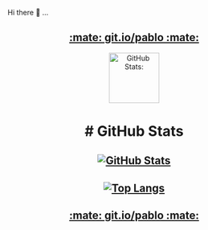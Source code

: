 Hi there 👋 ...

<p align="center">
<h2 align="center"><a href="https://git.io/pablo">:mate: git.io/pablo :mate:</a></h2>
</p>

<p align="center">
 <img width="100px" src="https://user-images.githubusercontent.com/1916331/113941072-566f3180-97b3-11eb-8450-d156bc464ba7.png" align="center" alt="GitHub Stats:" />
 <h1 align="center"># GitHub Stats</h1>
</p>

<p align="center">
<h2 align="center">

[![GitHub Stats](https://github-readme-stats.vercel.app/api?username=prafaelo&hide_title=true&theme=dark&show_icons=true&hide=prs,contribs&include_all_commits=true&count_private=true)](https://github.com/anuraghazra/github-readme-stats)

</h2>
</p>

<p align="center">
<h2 align="center">

[![Top Langs](https://github-readme-stats.vercel.app/api/top-langs/?username=prafaelo&layout=compact&theme=dark)](https://github.com/anuraghazra/github-readme-stats)

</h2>
</p>

<p align="center">
<h2 align="center"><a href="https://git.io/pablo">:mate: git.io/pablo :mate:</a></h2>
</p>

<!--
**prafaelo/prafaelo** is a ✨ _special_ ✨ repository because its `README.md` (this file) appears on your GitHub profile.

Here are some ideas to get you started:

- 🔭 I’m currently working on ...
- 🌱 I’m currently learning ...
- 👯 I’m looking to collaborate on ...
- 🤔 I’m looking for help with ...
- 💬 Ask me about ...
- 📫 How to reach me: ...
- 😄 Pronouns: ...
- ⚡ Fun fact: ...
-->
